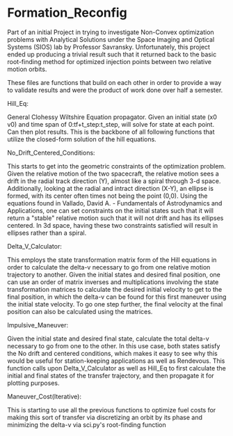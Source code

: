 # Formation_Reconfig
Part of an initial Project in trying to investigate Non-Convex optimization problems with Analytical Solutions under the Space Imaging and Optical Systems (SIOS) lab by Professor Savransky. Unfortunately, this project ended up producing a trivial result such that it returned back to the basic root-finding method for optimized injection points between two relative motion orbits. 

These files are functions that build on each other in order to provide a way to validate results and were the product of work done over half a semester.

Hill_Eq:

General Clohessy Wiltshire Equation propagator. Given an initial state (x0 v0) and time span of 0:tf+t_step:t_step, will solve for state at each point. Can then plot results. This is the backbone of all following functions that utilize the closed-form solution of the hill equations.

No_Drift_Centered_Conditions: 

This starts to get into the geometric constraints of the optimization problem. Given the relative motion of the two spacecraft, the relative motion sees a drift in the radial track direction (Y), almost like a spiral through 3-d space. Additionally, looking at the radial and intract direction (X-Y), an ellipse is formed, with its center often times not being the point (0,0). Using the equations found in Vallado, David A. - Fundamentals of Astrodynamics and Applications, one can set constraints on the initial states such that it will return a "stable" relative motion such that it will not drift and has its ellipses centered. In 3d space, having these two constraints satisfied will result in ellipses rather than a spiral. 

Delta_V_Calculator:

This employs the state transformation matrix form of the Hill equations in order to calculate the delta-v necessary to go from one relative motion trajectory to another. Given the initial states and desired final position, one can use an order of matrix inverses and multiplications involving the state transformation matrices to calculate the desired initial velocity to get to the final position, in which the delta-v can be found for this first maneuver using the initial state velocity. To go one step further, the final velocity at the final position can also be calculated using the matrices.

Impulsive_Maneuver:

Given the initial state and desired final state, calculate the total delta-v necessary to go from one to the other. In this use case, both states satisfy the No drift and centered conditions, which makes it easy to see why this would be useful for station-keeping applications as well as Rendevous. This function calls upon Delta_V_Calculator as well as Hill_Eq to first calculate the initial and final states of the transfer trajectory, and then propagate it for plotting purposes. 

Maneuver_Cost(Iterative):

This is starting to use all the previous functions to optimize fuel costs for making this sort of transfer via discretizing an orbit by its phase and minimizing the delta-v via sci.py's root-finding function
